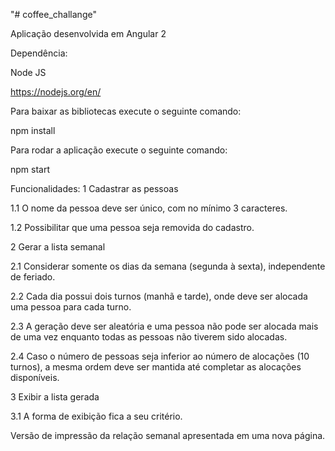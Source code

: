 "# coffee_challange" 


Aplicação desenvolvida em Angular 2
 
Dependência: 
 
Node JS
 
https://nodejs.org/en/
 

Para baixar as bibliotecas execute o seguinte comando:
 
npm install
 
Para rodar a aplicação execute o seguinte comando:
 
npm start


Funcionalidades:
1 Cadastrar as pessoas

1.1 O nome da pessoa deve ser único, com no mínimo 3 caracteres.

1.2 Possibilitar que uma pessoa seja removida do cadastro.

2 Gerar a lista semanal

2.1 Considerar somente os dias da semana (segunda à sexta), independente de
feriado.

2.2 Cada dia possui dois turnos (manhã e tarde), onde deve ser alocada uma
pessoa para cada turno.

2.3 A geração deve ser aleatória e uma pessoa não pode ser alocada mais de
uma vez enquanto todas as pessoas não tiverem sido alocadas.

2.4 Caso o número de pessoas seja inferior ao número de alocações (10
turnos), a mesma ordem deve ser mantida até completar as alocações
disponíveis.

3 Exibir a lista gerada

3.1 A forma de exibição fica a seu critério.

Versão de impressão da relação semanal apresentada em uma nova
página.
